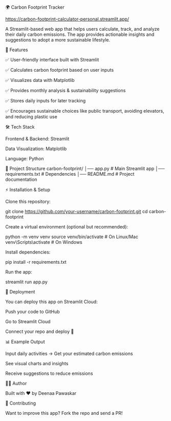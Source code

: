 🌍 Carbon Footprint Tracker

https://carbon-footprint-calculator-personal.streamlit.app/

A Streamlit-based web app that helps users calculate, track, and analyze their daily carbon emissions. The app provides actionable insights and suggestions to adopt a more sustainable lifestyle.

📌 Features

✅ User-friendly interface built with Streamlit

✅ Calculates carbon footprint based on user inputs

✅ Visualizes data with Matplotlib

✅ Provides monthly analysis & sustainability suggestions

✅ Stores daily inputs for later tracking

✅ Encourages sustainable choices like public transport, avoiding elevators, and reducing plastic use

🛠️ Tech Stack

Frontend & Backend: Streamlit

Data Visualization: Matplotlib

Language: Python

📂 Project Structure
carbon-footprint/
│── app.py              # Main Streamlit app
│── requirements.txt    # Dependencies
│── README.md           # Project documentation

⚡ Installation & Setup

Clone this repository:

git clone https://github.com/your-username/carbon-footprint.git
cd carbon-footprint


Create a virtual environment (optional but recommended):

python -m venv venv
source venv/bin/activate   # On Linux/Mac
venv\Scripts\activate      # On Windows


Install dependencies:

pip install -r requirements.txt


Run the app:

streamlit run app.py

🚀 Deployment

You can deploy this app on Streamlit Cloud:

Push your code to GitHub

Go to Streamlit Cloud

Connect your repo and deploy 🚀

📊 Example Output

Input daily activities → Get your estimated carbon emissions

See visual charts and insights

Receive suggestions to reduce emissions

👩‍💻 Author

Built with ❤️ by Deenaa Pawaskar

🌱 Contributing

Want to improve this app? Fork the repo and send a PR!
